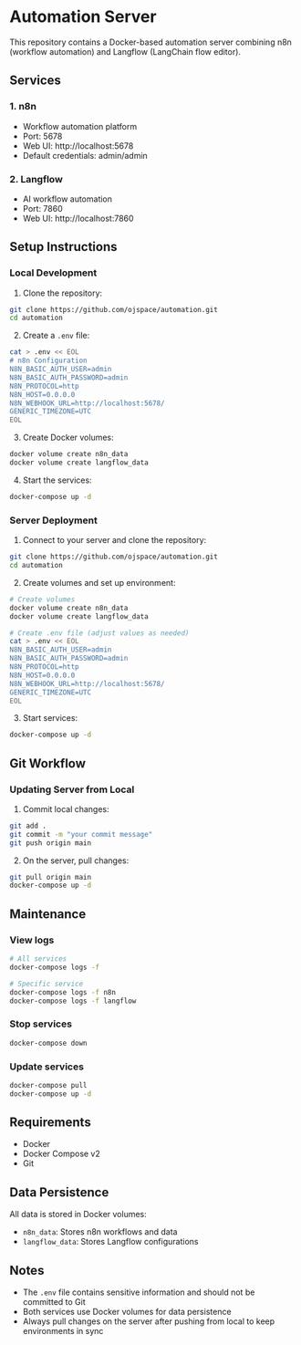 # Automation Server

This repository contains a Docker-based automation server combining n8n (workflow automation) and Langflow (LangChain flow editor).

## Services

### 1. n8n
- Workflow automation platform
- Port: 5678
- Web UI: http://localhost:5678
- Default credentials: admin/admin

### 2. Langflow
- AI workflow automation
- Port: 7860
- Web UI: http://localhost:7860

## Setup Instructions

### Local Development

1. Clone the repository:
```bash
git clone https://github.com/ojspace/automation.git
cd automation
```

2. Create a `.env` file:
```bash
cat > .env << EOL
# n8n Configuration
N8N_BASIC_AUTH_USER=admin
N8N_BASIC_AUTH_PASSWORD=admin
N8N_PROTOCOL=http
N8N_HOST=0.0.0.0
N8N_WEBHOOK_URL=http://localhost:5678/
GENERIC_TIMEZONE=UTC
EOL
```

3. Create Docker volumes:
```bash
docker volume create n8n_data
docker volume create langflow_data
```

4. Start the services:
```bash
docker-compose up -d
```

### Server Deployment

1. Connect to your server and clone the repository:
```bash
git clone https://github.com/ojspace/automation.git
cd automation
```

2. Create volumes and set up environment:
```bash
# Create volumes
docker volume create n8n_data
docker volume create langflow_data

# Create .env file (adjust values as needed)
cat > .env << EOL
N8N_BASIC_AUTH_USER=admin
N8N_BASIC_AUTH_PASSWORD=admin
N8N_PROTOCOL=http
N8N_HOST=0.0.0.0
N8N_WEBHOOK_URL=http://localhost:5678/
GENERIC_TIMEZONE=UTC
EOL
```

3. Start services:
```bash
docker-compose up -d
```

## Git Workflow

### Updating Server from Local

1. Commit local changes:
```bash
git add .
git commit -m "your commit message"
git push origin main
```

2. On the server, pull changes:
```bash
git pull origin main
docker-compose up -d
```

## Maintenance

### View logs
```bash
# All services
docker-compose logs -f

# Specific service
docker-compose logs -f n8n
docker-compose logs -f langflow
```

### Stop services
```bash
docker-compose down
```

### Update services
```bash
docker-compose pull
docker-compose up -d
```

## Requirements
- Docker
- Docker Compose v2
- Git

## Data Persistence
All data is stored in Docker volumes:
- `n8n_data`: Stores n8n workflows and data
- `langflow_data`: Stores Langflow configurations

## Notes
- The `.env` file contains sensitive information and should not be committed to Git
- Both services use Docker volumes for data persistence
- Always pull changes on the server after pushing from local to keep environments in sync
